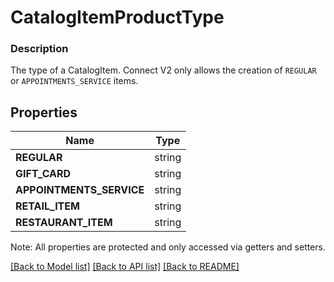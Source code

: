 # CatalogItemProductType

### Description

The type of a CatalogItem. Connect V2 only allows the creation of `REGULAR` or `APPOINTMENTS_SERVICE` items.

## Properties
Name | Type
------------ | -------------
**REGULAR** | string
**GIFT_CARD** | string
**APPOINTMENTS_SERVICE** | string
**RETAIL_ITEM** | string
**RESTAURANT_ITEM** | string

Note: All properties are protected and only accessed via getters and setters.

[[Back to Model list]](../../README.md#documentation-for-models) [[Back to API list]](../../README.md#documentation-for-api-endpoints) [[Back to README]](../../README.md)

